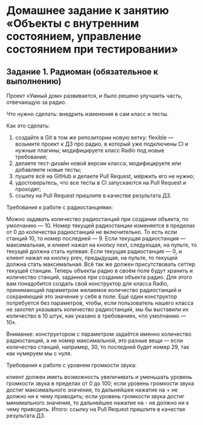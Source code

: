 # Домашнее задание к занятию  «Объекты с внутренним состоянием, управление состоянием при тестировании»

## Задание 1. Радиоман (обязательное к выполнению)

Проект «Умный дом» развивается, и было решено улучшить часть, отвечающую за радио.

Что нужно сделать: внедрить изменения в сам класс и тесты.

Как это сделать:

1. создайте в Git в том же репозитории новую ветку: flexible — возьмите проект к ДЗ про радио, в который уже подключены CI и нужные плагины;
модифицируете класс Radio под новые требования;
2. делаете тест-дизайн новой версии класса, модифицируете или добавляете новые тесты;
3. пушите всё на GitHub и делаете Pull Request, мёржить его не нужно;
4. удостоверьтесь, что все тесты в CI запускаются на Pull Request и проходят;
5. ссылку на Pull Request пришлите в качестве результата ДЗ.

Требования к работе с радиостанциями:

Можно задавать количество радиостанций при создании объекта, по умолчанию — 10.
Номер текущей радиостанции изменяется в пределах от 0 до количества радиостанций не включительно. То есть если станций 10, то номер последней — 9.
Если текущая радиостанция — максимальная, и клиент нажал на кнопку next, следующая, на пульте, то текущей должна стать нулевая.
Если текущая радиостанция — 0, и клиент нажал на кнопку prev, предыдущая, на пульте, то текущей должна стать максимальная.
Всё так же должен присутствовать сеттер текущей станции.
Теперь объекты радио в своём поле будут хранить и количество станций, заданное при создании объекта радио. Для этого вам понадобится создать свой конструктор для класса Radio, принимающий параметром желаемое количество радиостанций и сохраняющий это значение у себя в поле. Ещё один конструктор потребуется без параметров, чтобы, если пользователь нашего класса не захотел указывать количество радиостанций, мы бы выставили их количество в 10 штук, как указано в требованиях, «по умолчанию — 10».

Внимание: конструктором с параметром задаётся именно количество радиостанций, а не номер максимальной, это разные вещи — если количество станций, например, 30, то последней будет номер 29, так как нумеруем мы с нуля.

Требования к работе с уровнем громкости звука:

клиент должен иметь возможность увеличивать и уменьшать уровень громкости звука в пределах от 0 до 100;
если уровень громкости звука достиг максимального значения, то дальнейшее нажатие на + не должно ни к чему приводить;
если уровень громкости звука достиг минимального значения, то дальнейшее нажатие на - не должно ни к чему приводить.
Итого: ссылку на Pull Request пришлите в качестве результата ДЗ.
